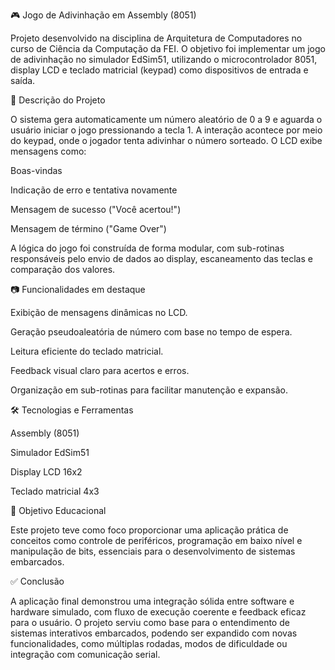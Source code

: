 🎮 Jogo de Adivinhação em Assembly (8051)

Projeto desenvolvido na disciplina de Arquitetura de Computadores no curso de Ciência da Computação da FEI. O objetivo foi implementar um jogo de adivinhação no simulador EdSim51, utilizando o microcontrolador 8051, display LCD e teclado matricial (keypad) como dispositivos de entrada e saída.

🧠 Descrição do Projeto

O sistema gera automaticamente um número aleatório de 0 a 9 e aguarda o usuário iniciar o jogo pressionando a tecla 1. A interação acontece por meio do keypad, onde o jogador tenta adivinhar o número sorteado. O LCD exibe mensagens como:

Boas-vindas

Indicação de erro e tentativa novamente

Mensagem de sucesso ("Você acertou!")

Mensagem de término ("Game Over")

A lógica do jogo foi construída de forma modular, com sub-rotinas responsáveis pelo envio de dados ao display, escaneamento das teclas e comparação dos valores.

📷 Funcionalidades em destaque

Exibição de mensagens dinâmicas no LCD.

Geração pseudoaleatória de número com base no tempo de espera.

Leitura eficiente do teclado matricial.

Feedback visual claro para acertos e erros.

Organização em sub-rotinas para facilitar manutenção e expansão.

🛠️ Tecnologias e Ferramentas

Assembly (8051)

Simulador EdSim51

Display LCD 16x2

Teclado matricial 4x3

📌 Objetivo Educacional

Este projeto teve como foco proporcionar uma aplicação prática de conceitos como controle de periféricos, programação em baixo nível e manipulação de bits, essenciais para o desenvolvimento de sistemas embarcados.

✅ Conclusão

A aplicação final demonstrou uma integração sólida entre software e hardware simulado, com fluxo de execução coerente e feedback eficaz para o usuário. O projeto serviu como base para o entendimento de sistemas interativos embarcados, podendo ser expandido com novas funcionalidades, como múltiplas rodadas, modos de dificuldade ou integração com comunicação serial.
